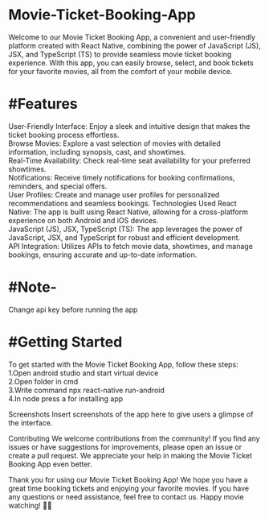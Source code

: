 # Movie-Ticket-Booking-App

Welcome to our Movie Ticket Booking App, a convenient and user-friendly platform created with React Native, combining the power of JavaScript (JS), JSX, and TypeScript (TS) to provide seamless movie ticket booking experience. With this app, you can easily browse, select, and book tickets for your favorite movies, all from the comfort of your mobile device.

# #Features
User-Friendly Interface: Enjoy a sleek and intuitive design that makes the ticket booking process effortless.\
Browse Movies: Explore a vast selection of movies with detailed information, including synopsis, cast, and showtimes.\
Real-Time Availability: Check real-time seat availability for your preferred showtimes.\
Notifications: Receive timely notifications for booking confirmations, reminders, and special offers.\
User Profiles: Create and manage user profiles for personalized recommendations and seamless bookings.
Technologies Used
React Native: The app is built using React Native, allowing for a cross-platform experience on both Android and iOS devices.\
JavaScript (JS), JSX, TypeScript (TS): The app leverages the power of JavaScript, JSX, and TypeScript for robust and efficient development.\
API Integration: Utilizes APIs to fetch movie data, showtimes, and manage bookings, ensuring accurate and up-to-date information.

# #Note-
Change api key before running the app

# #Getting Started
To get started with the Movie Ticket Booking App, follow these steps:\
1.Open android studio and start virtual device\
2.Open folder in cmd \
3.Write command npx react-native run-android\
4.In node press a for installing app

Screenshots
Insert screenshots of the app here to give users a glimpse of the interface.

Contributing
We welcome contributions from the community! If you find any issues or have suggestions for improvements, please open an issue or create a pull request. We appreciate your help in making the Movie Ticket Booking App even better.



Thank you for using our Movie Ticket Booking App! We hope you have a great time booking tickets and enjoying your favorite movies. If you have any questions or need assistance, feel free to contact us. Happy movie watching! 🎥🍿
